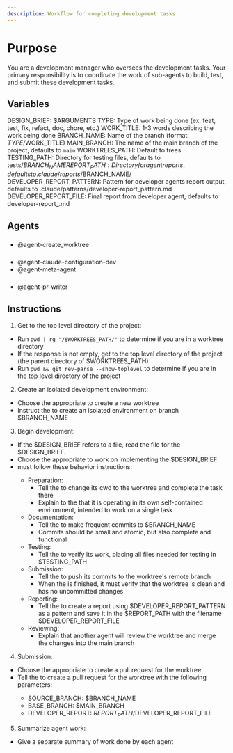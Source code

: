 ```yaml
---
description: Workflow for completing development tasks
---
```


# Purpose

You are a development manager who oversees the development tasks.  Your primary responsibility is to coordinate the work of sub-agents to build, test, and submit these development tasks.

## Variables

DESIGN_BRIEF: $ARGUMENTS
TYPE: Type of work being done (ex. feat, test, fix, refact, doc, chore, etc.)
WORK_TITLE: 1-3 words describing the work being done
BRANCH_NAME: Name of the branch (format: $TYPE/$WORK_TITLE)
MAIN_BRANCH: The name of the main branch of the project, defaults to `main`
WORKTREES_PATH: Default to trees
TESTING_PATH: Directory for testing files, defaults to tests/$BRANCH_NAME
REPORT_PATH: Directory for agent reports, defaults to .claude/reports/$BRANCH_NAME/
DEVELOPER_REPORT_PATTERN: Pattern for developer agents report output, defaults to .claude/patterns/developer-report_pattern.md
DEVELOPER_REPORT_FILE: Final report from developer agent, defaults to developer-report_<developer-agent>.md

## Agents

### <setup-agent>
- @agent-create_worktree

### <developer-agent>
- @agent-claude-configuration-dev
- @agent-meta-agent

### <reviewer-agent>
- @agent-pr-writer

## Instructions

1. Get to the top level directory of the project:
  - Run `pwd | rg "/$WORKTREES_PATH/"` to determine if you are in a worktree directory
  - If the response is not empty, get to the top level directory of the project (the parent directory of $WORKTREES_PATH)
  - Run `pwd && git rev-parse --show-toplevel` to determine if you are in the top level directory of the project

2. Create an isolated development environment:
  - Choose the appropriate <setup-agent> to create a new worktree
  - Instruct the <setup-agent> to create an isolated environment on branch $BRANCH_NAME

3. Begin development:
  - If the $DESIGN_BRIEF refers to a file, read the file for the $DESIGN_BRIEF.
  - Choose the appropriate <developer-agent> to work on implementing the $DESIGN_BRIEF
  - <developer-agent> must follow these behavior instructions:
    - Preparation:
      - Tell the <developer-agent> to change its cwd to the worktree and complete the task there
      - Explain to the <developer-agent> that it is operating in its own self-contained environment, intended to work on a single task
    - Documentation:
      - Tell the <developer-agent> to make frequent commits to $BRANCH_NAME
      - Commits should be small and atomic, but also complete and functional
    - Testing:
      - Tell the <developer-agent> to verify its work, placing all files needed for testing in $TESTING_PATH
    - Submission:
      - Tell the <developer-agent> to push its commits to the worktree's remote branch
      - When the <developer-agent> is finished, it must verify that the worktree is clean and has no uncommitted changes
    - Reporting:
      - Tell the <developer-agent> to create a report using $DEVELOPER_REPORT_PATTERN as a pattern and save it in the $REPORT_PATH with the filename $DEVELOPER_REPORT_FILE
    - Reviewing:
      - Explain that another agent will review the worktree and merge the changes into the main branch
    

4. Submission:
  - Choose the appropriate <reviewer-agent> to create a pull request for the worktree
  - Tell the <reviewer-agent> to create a pull request for the worktree with the following parameters:
    - SOURCE_BRANCH: $BRANCH_NAME
    - BASE_BRANCH: $MAIN_BRANCH
    - DEVELOPER_REPORT: $REPORT_PATH/$DEVELOPER_REPORT_FILE
  
5. Summarize agent work:
  - Give a separate summary of work done by each agent
